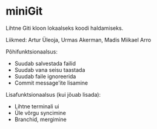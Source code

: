 # miniGit
Lihtne Giti kloon lokaalseks koodi haldamiseks.

Liikmed:
Artur Üleoja, Urmas Akerman, Madis Miikael Arro

Põhifunktsionaalsus:
- Suudab salvestada failid
- Suudab vana seisu taastada
- Suudab faile ignoreerida
- Commit message'ite lisamine

Lisafunktsionaalsus (kui jõuab lisada):
- Lihtne terminali ui
- Üle võrgu syncimine
- Branchid, mergimine
  